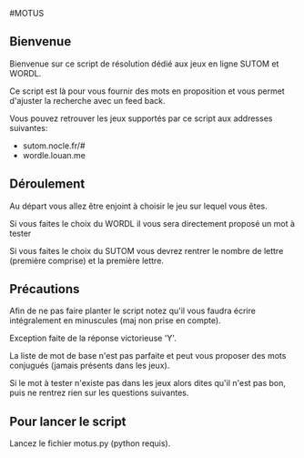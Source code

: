 #MOTUS

## Bienvenue

Bienvenue sur ce  script de résolution dédié aux jeux en ligne SUTOM et WORDL.

Ce script est là pour vous fournir des mots en proposition et vous permet d'ajuster la recherche avec un feed back.

Vous pouvez retrouver les jeux supportés par ce script aux addresses suivantes:
* sutom.nocle.fr/#
* wordle.louan.me

## Déroulement

Au départ vous allez être enjoint à choisir le jeu sur lequel vous êtes.

Si vous faites le choix du WORDL il vous sera directement proposé un mot à tester

Si vous faites le choix du SUTOM vous devrez rentrer le nombre de lettre (première comprise) et la première lettre.

## Précautions

Afin de ne pas faire planter le script notez qu'il vous faudra écrire intégralement en minuscules (maj non prise en compte).

Exception faite de la réponse victorieuse 'Y'.

La liste de mot de base n'est pas parfaite et peut vous proposer des mots conjugués (jamais présents dans les jeux).

Si le mot à tester n'existe pas dans les jeux alors dites qu'il n'est pas bon, puis ne rentrez rien sur les questions suivantes.

## Pour lancer le script

Lancez le fichier motus.py (python requis).
